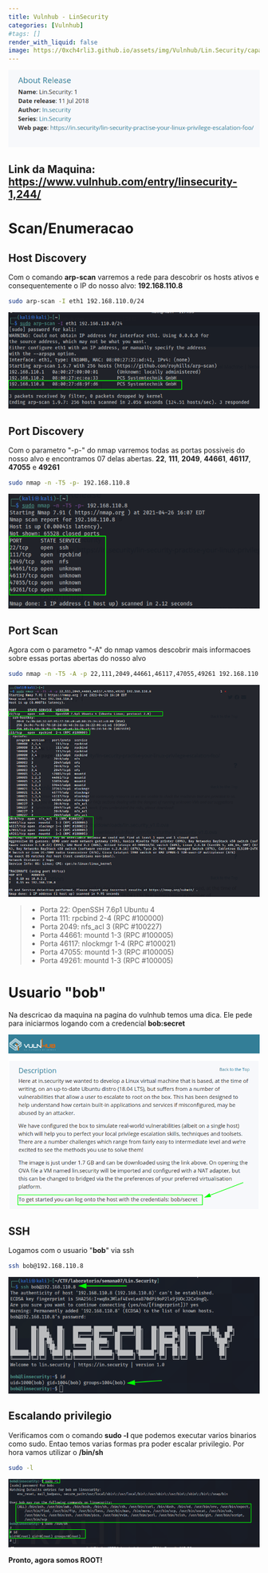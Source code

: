 ```yaml
---
title: Vulnhub - LinSecurity
categories: [Vulnhub]
#tags: []
render_with_liquid: false
image: https://0xch4rli3.github.io/assets/img/Vulnhub/Lin.Security/capa.png
---
```



![](/assets/img/Vulnhub/Lin.Security/capa.png)

## Link da Maquina: <https://www.vulnhub.com/entry/linsecurity-1,244/>



# Scan/Enumeracao


## Host Discovery


Com o comando **arp-scan** varremos a rede para descobrir os hosts ativos e consequentemente o IP do nosso alvo: **192.168.110.8**

```bash
sudo arp-scan -I eth1 192.168.110.0/24
```

![](/assets/img/Vulnhub/Lin.Security/host-discovery.png)



## Port Discovery


Com o parametro "-p-" do nmap varremos todas as portas possiveis do nosso alvo e encontramos 07 delas abertas. **22**, **111**, **2049**, **44661**, **46117**, **47055** e **49261**

```bash
sudo nmap -n -T5 -p- 192.168.110.8
```

![](/assets/img/Vulnhub/Lin.Security/port-discovery.png)



## Port Scan


Agora com o parametro "-A" do nmap vamos descobrir mais informacoes sobre essas portas abertas do nosso alvo

```bash
sudo nmap -n -T5 -A -p 22,111,2049,44661,46117,47055,49261 192.168.110.8
```

![](/assets/img/Vulnhub/Lin.Security/port-scan.png)

> - Porta 22:       OpenSSH 7.6p1 Ubuntu 4
> - Porta 111:      rpcbind  2-4 (RPC #100000)
> - Porta 2049:     nfs_acl  3 (RPC #100227)
> - Porta 44661:    mountd   1-3 (RPC #100005)
> - Porta 46117:    nlockmgr 1-4 (RPC #100021)
> - Porta 47055:    mountd   1-3 (RPC #100005)
> - Porta 49261:    mountd   1-3 (RPC #100005)



# Usuario "bob"

Na descricao da maquina na pagina do vulnhub temos uma dica. Ele pede para iniciarmos logando com a credencial **bob:secret**

![](/assets/img/Vulnhub/Lin.Security/vulnhub-descricao.png)



## SSH

Logamos com o usuario "**bob**" via ssh

```bash
ssh bob@192.168.110.8
```

![](/assets/img/Vulnhub/Lin.Security/bob-ssh.png)


## Escalando privilegio

Verificamos com o comando **sudo -l** que podemos executar varios binarios como sudo. Entao temos varias formas pra poder escalar privilegio. Por hora vamos utilizar o **/bin/sh**

```bash
sudo -l
```

![](/assets/img/Vulnhub/Lin.Security/root-shell.png)


**Pronto, agora somos ROOT!**